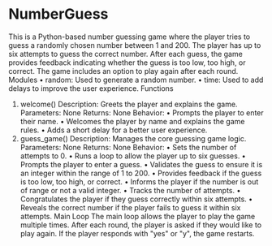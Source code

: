 # NumberGuess
This is a Python-based number guessing game where the player tries to guess a randomly chosen number between 1 and 200. The player has up to six attempts to guess the correct number. After each guess, the game provides feedback indicating whether the guess is too low, too high, or correct. The game includes an option to play again after each round.
Modules
•	random: Used to generate a random number.
•	time: Used to add delays to improve the user experience.
Functions
1. welcome()
Description: Greets the player and explains the game.
Parameters: None
Returns: None
Behavior:
•	Prompts the player to enter their name.
•	Welcomes the player by name and explains the game rules.
•	Adds a short delay for a better user experience.
2. guess_game()
Description: Manages the core guessing game logic.
Parameters: None
Returns: None
Behavior:
•	Sets the number of attempts to 0.
•	Runs a loop to allow the player up to six guesses.
•	Prompts the player to enter a guess.
•	Validates the guess to ensure it is an integer within the range of 1 to 200.
•	Provides feedback if the guess is too low, too high, or correct.
•	Informs the player if the number is out of range or not a valid integer.
•	Tracks the number of attempts.
•	Congratulates the player if they guess correctly within six attempts.
•	Reveals the correct number if the player fails to guess it within six attempts.
Main Loop
The main loop allows the player to play the game multiple times. After each round, the player is asked if they would like to play again. If the player responds with "yes" or "y", the game restarts.



